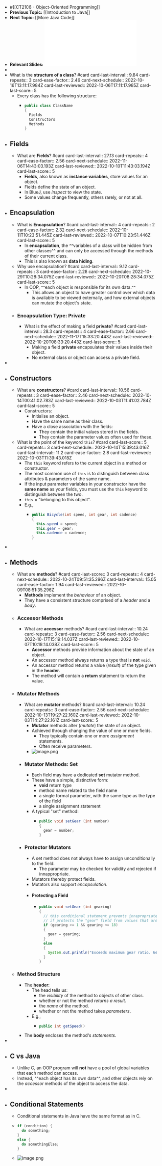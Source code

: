- #[[CT2106 - Object-Oriented Programming]]
- **Previous Topic:** [[Introduction to Java]]
- **Next Topic:** [[More Java Code]]
- **Relevant Slides:** ![Lecture02.pdf](../assets/Lecture02_1663059993088_0.pdf)
-
- What is the **structure of a class**? #card
  card-last-interval:: 9.84
  card-repeats:: 3
  card-ease-factor:: 2.46
  card-next-schedule:: 2022-10-16T13:11:17.984Z
  card-last-reviewed:: 2022-10-06T17:11:17.985Z
  card-last-score:: 5
	- Every class has the following structure:
		- ```java
		  public class ClassName 
		  {
		    Fields
		    Constructors
		    Methods
		  }
		  ```
- ## Fields
	- What are **Fields**? #card
	  card-last-interval:: 27.13
	  card-repeats:: 4
	  card-ease-factor:: 2.56
	  card-next-schedule:: 2022-11-06T14:43:03.193Z
	  card-last-reviewed:: 2022-10-10T11:43:03.194Z
	  card-last-score:: 5
		- **Fields**, also known as **instance variables**, store values for an object.
		- Fields define the state of an object.
		- In BlueJ, use *Inspect* to view the state.
		- Some values change frequently, others rarely, or not at all.
- ## Encapsulation
	- What is **Encapsulation**? #card
	  card-last-interval:: 4
	  card-repeats:: 2
	  card-ease-factor:: 2.32
	  card-next-schedule:: 2022-10-11T10:23:51.445Z
	  card-last-reviewed:: 2022-10-07T10:23:51.446Z
	  card-last-score:: 5
		- In **encapsulation**, the ^^variables of a class will be hidden from other classes^^ and can only be accessed through the methods of their current class.
		- This is also known as **data hiding**.
	- Why use encapsulation? #card
	  card-last-interval:: 9.12
	  card-repeats:: 3
	  card-ease-factor:: 2.28
	  card-next-schedule:: 2022-10-29T10:28:34.075Z
	  card-last-reviewed:: 2022-10-20T08:28:34.075Z
	  card-last-score:: 5
		- In OOP, ^^each object is responsible for its own data.^^
			- This allows an object to have greater control over which data is available to be viewed externally, and how external objects can mutate the object's state.
	- ### Encapsulation Type: Private
		- What is the effect of making a field **private**? #card
		  card-last-interval:: 28.3
		  card-repeats:: 4
		  card-ease-factor:: 2.66
		  card-next-schedule:: 2022-11-17T15:33:20.443Z
		  card-last-reviewed:: 2022-10-20T08:33:20.443Z
		  card-last-score:: 5
			- Making a field **private** encapsulates their values inside their object.
			- No external class or object can access a private field.
-
- ## Constructors
	- What are **constructors**? #card
	  card-last-interval:: 10.56
	  card-repeats:: 3
	  card-ease-factor:: 2.46
	  card-next-schedule:: 2022-10-14T00:41:02.783Z
	  card-last-reviewed:: 2022-10-03T11:41:02.784Z
	  card-last-score:: 5
		- Constructors:
			- Initialise an object.
			- Have the same name as their class.
			- Have a close association with the fields:
				- They contain the initial values stored in the fields.
				- They contain the parameter values often used for these.
	- What is the point of the keyword `this`? #card
	  card-last-score:: 5
	  card-repeats:: 3
	  card-next-schedule:: 2022-10-14T15:39:43.016Z
	  card-last-interval:: 11.2
	  card-ease-factor:: 2.8
	  card-last-reviewed:: 2022-10-03T11:39:43.018Z
		- The `this` keyword refers to the current object in a method or constructor.
		- The most common use of `this` is to distinguish between class attributes & parameters of the same name.
		- If the input parameter variables in your constructor have the **same name** as your fields, you must use the `this` keyword to distinguish between the two.
		- `this` = "belonging to this object".
		- E.g.,
			- ```java
			  public Bicycle(int speed, int gear, int cadence)
			  {
			    this.speed = speed;
			    this.gear = gear;
			    this.cadence = cadence;
			  }
			  ```
-
- ## Methods
	- What are **methods**? #card
	  card-last-score:: 3
	  card-repeats:: 4
	  card-next-schedule:: 2022-10-24T09:51:35.296Z
	  card-last-interval:: 15.05
	  card-ease-factor:: 1.94
	  card-last-reviewed:: 2022-10-09T08:51:35.296Z
		- **Methods** implement the *behaviour* of an object.
		- They have a consistent structure comprised of a *header* and a *body*.
	- ### Accessor Methods
		- What are **accessor** methods? #card
		  card-last-interval:: 10.24
		  card-repeats:: 3
		  card-ease-factor:: 2.56
		  card-next-schedule:: 2022-10-17T15:19:14.037Z
		  card-last-reviewed:: 2022-10-07T10:19:14.038Z
		  card-last-score:: 5
			- **Accessor** methods provide information about the state of an object.
			- An accessor method always returns a type that is **not** `void`.
			- An accessor method returns a value (*result*) of the type given in the **header**.
			- The method will contain a **return** statement to return the value.
	- ### Mutator Methods
		- What are **mutator** methods? #card
		  card-last-interval:: 10.24
		  card-repeats:: 3
		  card-ease-factor:: 2.56
		  card-next-schedule:: 2022-10-13T19:27:22.160Z
		  card-last-reviewed:: 2022-10-03T14:27:22.161Z
		  card-last-score:: 5
			- **Mutator** methods alter (*mutate*) the state of an object.
			- Achieved through changing the value of one or more fields.
				- They typically contain one or more *assignment* statements.
				- Often receive parameters.
			- ![image.png](../assets/image_1663063179688_0.png)
		- ### Mutator Methods: Set
			- Each field may have a dedicated **set** mutator method.
			- These have a simple, distinctive form:
				- **void** return type
				- method name related to the field name
				- a single formal parameter, with the same type as the type of the field
				- a single assignment statement
			- A typical "set" method:
				- ```java
				  public void setGear (int number)
				  {
				    gear = number;
				  }
				  ```
		- ### Protector Mutators
			- A set method does not always have to assign unconditionally to the field.
				- The parameter may be checked for validity and rejected if innappropriate.
			- Mutators thereby protect fields.
			- Mutators also support *encapsulation*.
			- #### Protecting a Field
				- ```java
				  public void setGear (int gearing)
				  {
				    // this conditional statement prevents innapropriate action.
				    // if protects the "gear" field from values that are too large or too small.
				    if (gearing >= 1 && gearing <= 18)
				    {
				      gear = gearing;
				    }
				    else
				    {
				      System.out.println("Exceeds maximum gear ratio. Gear not set");
				    }
				  }
				  ```
	- ### Method Structure
		- The **header**:
			- The head tells us:
				- the *visibility* of the method to objects of other class.
				- whether or not the method *returns a result*.
				- the *name* of the method.
				- whether or not the method takes *parameters*.
			- E.g.,
				- ```java
				  public int getSpeed()
				  ```
		- The **body** encloses the method's *statements*.
-
- ## C vs Java
	- Unlike C, an OOP program will **not** have a pool of global variables that each method can access.
	- Instead, ^^each object has its own data^^, and other objects rely on the *accessor* methods of the object to access the data.
-
- ## Conditional Statements
	- Conditional statements in Java have the same format as in C.
	- ```java
	  if (condition) {
	    do something;
	  }
	  else {
	    do somethingElse;
	  }
	  ```
	- ![image.png](../assets/image_1663063508214_0.png)